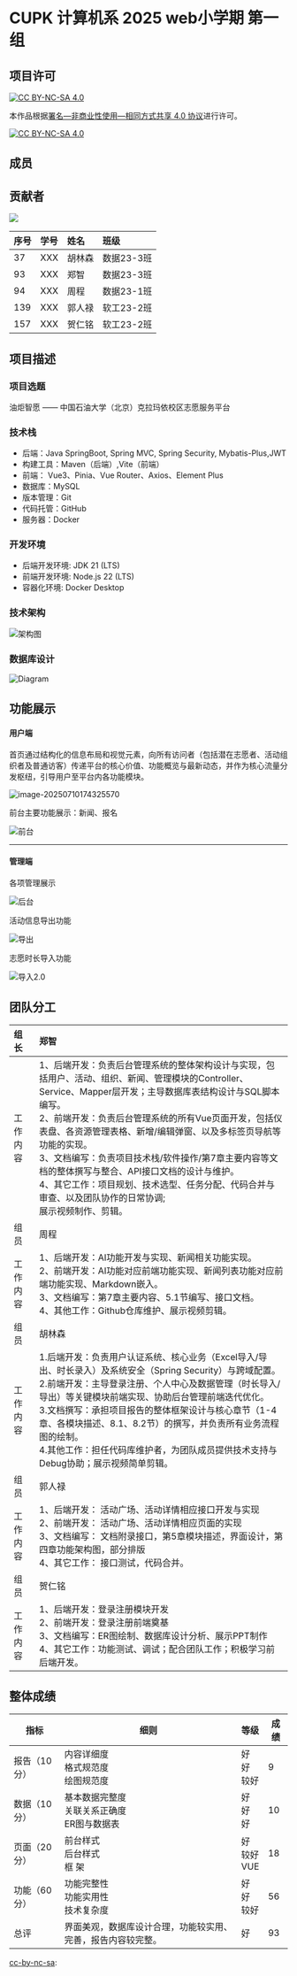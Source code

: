 # CUPK 计算机系 2025 web小学期 第一组

## 项目许可


 [![CC BY-NC-SA 4.0][cc-by-nc-sa-shield]][cc-by-nc-sa]

本作品根据[署名—非商业性使用—相同方式共享 4.0 协议][cc-by-nc-sa]进行许可。

[![CC BY-NC-SA 4.0][cc-by-nc-sa-image]][cc-by-nc-sa]

[cc-by-nc-sa]: http://creativecommons.org/licenses/by-nc-sa/4.0/
[cc-by-nc-sa-image]: https://licensebuttons.net/l/by-nc-sa/4.0/88x31.png
[cc-by-nc-sa-shield]: https://img.shields.io/badge/License-CC%20BY--NC--SA%204.0-lightgrey.svg

## 成员

## 贡献者

<a href="https://github.com/GALA-Lin/WEB-Programing-GROUP-I/graphs/contributors">
  <img src="https://contrib.rocks/image?repo=GALA-Lin/WEB-Programing-GROUP-I" />
</a>

| 序号 | 学号 | 姓名   | 班级       |
| :--- | :--- | :----- | :--------- |
| 37   | XXX  | 胡林森 | 数据23-3班 |
| 93   | XXX  | 郑智   | 数据23-3班 |
| 94   | XXX  | 周程   | 数据23-1班 |
| 139  | XXX  | 郭人禄 | 软工23-2班 |
| 157  | XXX  | 贺仁铭 | 软工23-2班 |

## 项目描述

### 项目选题

油炬智愿 —— 中国石油大学（北京）克拉玛依校区志愿服务平台

### 技术栈

- 后端：Java SpringBoot, Spring MVC, Spring Security, Mybatis-Plus,JWT
- 构建工具：Maven（后端）,Vite（前端）
- 前端： Vue3、Pinia、Vue Router、Axios、Element Plus
- 数据库：MySQL
- 版本管理：Git
- 代码托管：GitHub
- 服务器：Docker

### 开发环境

- 后端开发环境: JDK 21 (LTS)
- 前端开发环境: Node.js 22 (LTS)
- 容器化环境: Docker Desktop 

### 技术架构

![架构图](README.assets/架构图.png)

### 数据库设计

![Diagram ](README.assets/Diagram.png)

## 功能展示

#### 用户端

首页通过结构化的信息布局和视觉元素，向所有访问者（包括潜在志愿者、活动组织者及普通访客）传递平台的核心价值、功能概览与最新动态，并作为核心流量分发枢纽，引导用户至平台内各功能模块。

![image-20250710174325570](README.assets/image-20250710174325570.png)

前台主要功能展示：新闻、报名

![前台](README.assets/前台.gif)

---

#### 管理端

各项管理展示

![后台](README.assets/后台.gif)

活动信息导出功能

![导出](README.assets/导出.gif)

志愿时长导入功能

![导入2.0](README.assets/导入2.0.gif)

## 团队分工

| 组长     | 郑智                                                         |
| :------- | :----------------------------------------------------------- |
| 工作内容 | 1、后端开发：负责后台管理系统的整体架构设计与实现，包括用户、活动、组织、新闻、管理模块的Controller、Service、Mapper层开发；主导数据库表结构设计与SQL脚本编写。<br />2、前端开发：负责后台管理系统的所有Vue页面开发，包括仪表盘、各资源管理表格、新增/编辑弹窗、以及多标签页导航等功能的实现。<br />3、文档编写：负责项目技术栈/软件操作/第7章主要内容等文档的整体撰写与整合、API接口文档的设计与维护。<br />4、其它工作：项目规划、技术选型、任务分配、代码合并与审查、以及团队协作的日常协调;<br />展示视频制作、剪辑。 |
| 组员     | 周程                                                         |
| 工作内容 | 1、后端开发：AI功能开发与实现、新闻相关功能实现。<br />2、前端开发：AI功能对应前端功能实现、新闻列表功能对应前端功能实现、Markdown嵌入。<br/>3、文档编写：第7章主要内容、5.1节编写、接口文档。<br />4、其他工作：Github仓库维护、展示视频剪辑。 |
| 组员     | 胡林森                                                       |
| 工作内容 | 1.后端开发：负责用户认证系统、核心业务（Excel导入/导出、时长录入）及系统安全（Spring Security）与跨域配置。<br />2.前端开发：主导登录注册、个人中心及数据管理（时长导入/导出）等关键模块前端实现、协助后台管理前端迭代优化。<br />3.文档撰写：承担项目报告的整体框架设计与核心章节（1-4章、各模块描述、8.1、8.2节）的撰写，并负责所有业务流程图的绘制。<br />4.其他工作：担任代码库维护者，为团队成员提供技术支持与Debug协助；展示视频简单剪辑。 |
| 组员     | 郭人禄                                                       |
| 工作内容 | 1、后端开发：  活动广场、活动详情相应接口开发与实现<br />2、前端开发：  活动广场、活动详情相应页面的实现<br />3、文档编写：  文档附录接口，第5章模块描述，界面设计，第四章功能架构图，部分排版<br />4、其它工作：  接口测试，代码合并。 |
| 组员     | 贺仁铭                                                       |
| 工作内容 | 1、后端开发：登录注册模块开发<br />2、前端开发：登录注册前端奠基<br />3、文档编写：ER图绘制、数据库设计分析、展示PPT制作<br />4、其它工作：功能测试、调试；配合团队工作；积极学习前后端开发。 |

## 整体成绩

| 指标         | 细则                                                         | 等级                  | 成绩 |
| ------------ | ------------------------------------------------------------ | --------------------- | ---- |
| 报告（10分） | 内容详细度<br />格式规范度<br />绘图规范度                   | 好<br />好<br />较好  | 9    |
| 数据（10分） | 基本数据完整度<br />关联关系正确度<br />ER图与数据表         | 好<br />好<br />好    | 10   |
| 页面（20分） | 前台样式<br />后台样式<br />框        架                     | 好<br />较好<br />VUE | 18   |
| 功能（60分） | 功能完整性<br />功能实用性<br />技术复杂度                   | 好<br />好<br />较好  | 56   |
| 总评         | 界面美观，数据库设计合理，功能较实用、完善，报告内容较完整。 | 好                    | 93   |



[cc-by-nc-sa]: 
